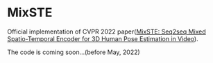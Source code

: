 # MixSTE
Official implementation of CVPR 2022 paper([MixSTE: Seq2seq Mixed Spatio-Temporal Encoder for 3D Human Pose Estimation in Video](https://arxiv.org/abs/2203.00859)).

The code is coming soon...(before May, 2022)
